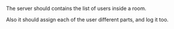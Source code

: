 The server should contains the list of users inside a room.  

Also it should assign each of the user different parts, and log it too. 
